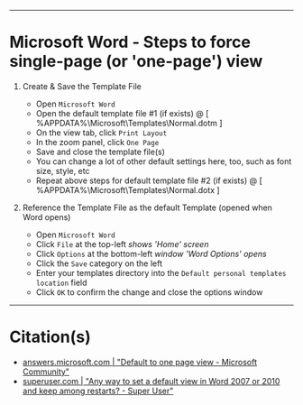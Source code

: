 
***
# Microsoft Word - Steps to force single-page (or 'one-page') view

1. Create & Save the Template File
   - Open `Microsoft Word`
   - Open the default template file #1 (if exists) @ [ %APPDATA%\Microsoft\Templates\Normal.dotm ]
   - On the view tab, click `Print Layout`
   - In the zoom panel, click `One Page`
   - Save and close the template file(s)
   - You can change a lot of other default settings here, too, such as font size, style, etc
   - Repeat above steps for default template file #2 (if exists) @ [ %APPDATA%\Microsoft\Templates\Normal.dotx ]

2. Reference the Template File as the default Template (opened when Word opens)
   - Open `Microsoft Word`
   - Click `File` at the top-left   *shows 'Home' screen*
   - Click `Options` at the bottom-left   *window 'Word Options' opens*
   - Click the `Save` category on the left
   - Enter your templates directory into the `Default personal templates location` field
   - Click `OK` to confirm the change and close the options window


***
# Citation(s)
- [answers.microsoft.com  |  "Default to one page view - Microsoft Community"](https://answers.microsoft.com/en-us/msoffice/forum/all/default-to-one-page-view/0761c88f-761c-4014-9bb2-baa23d45029c)
- [superuser.com  |  "Any way to set a default view in Word 2007 or 2010 and keep among restarts? - Super User"](https://superuser.com/a/239066)
